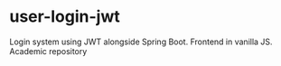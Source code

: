 # user-login-jwt
Login system using JWT alongside Spring Boot. Frontend in vanilla JS. Academic repository
